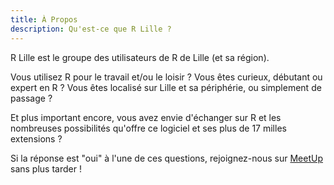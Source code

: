 ```yaml
---
title: À Propos
description: Qu'est-ce que R Lille ?
---
```


R Lille est le groupe des utilisateurs de R de Lille (et sa région).

Vous utilisez R pour le travail et/ou le loisir ?
Vous êtes curieux, débutant ou expert en R ?
Vous êtes localisé sur Lille et sa périphérie, ou simplement de passage ?

Et plus important encore, vous avez envie d'échanger sur R et les nombreuses possibilités qu'offre ce logiciel et ses plus de 17 milles extensions ?

Si la réponse est "oui" à l'une de ces questions, rejoignez-nous sur [MeetUp](https://www.meetup.com/R-Lille/) sans plus tarder !
